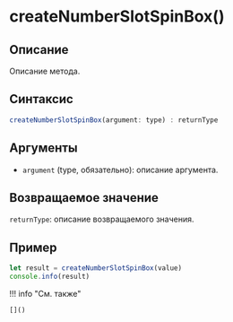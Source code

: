 # createNumberSlotSpinBox()

## Описание
Описание метода.

## Синтаксис
```javascript
createNumberSlotSpinBox(argument: type) : returnType
```

## Аргументы
- `argument` (type, обязательно): описание аргумента.

## Возвращаемое значение
`returnType`: описание возвращаемого значения.

## Пример
```javascript linenums="1"
let result = createNumberSlotSpinBox(value)
console.info(result)
```

!!! info "См. также"

    []()

